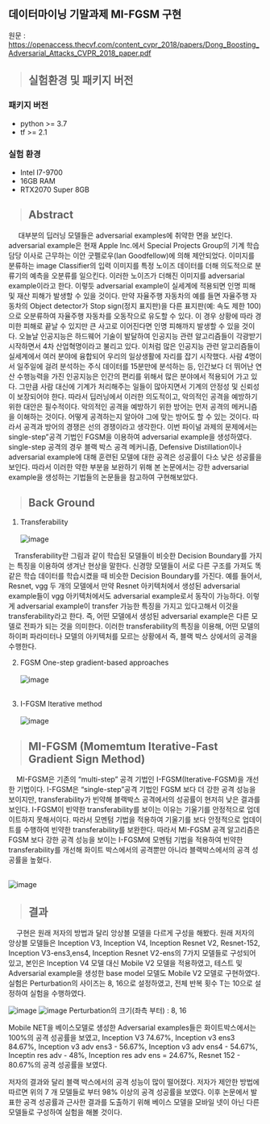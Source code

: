 ## 데이터마이닝 기말과제 MI-FGSM 구현

원문 : https://openaccess.thecvf.com/content_cvpr_2018/papers/Dong_Boosting_Adversarial_Attacks_CVPR_2018_paper.pdf

>## 실험환경 및 패키지 버전
### 패키지 버전
- python >= 3.7
- tf >= 2.1
### 실험 환경
- Intel I7-9700
- 16GB RAM
- RTX2070 Super 8GB

> ## Abstract
&nbsp;&nbsp;&nbsp;&nbsp; 대부분의 딥러닝 모델들은 adversarial examples에 취약한 면을 보인다. adversarial example은 현재 Apple Inc.에서 Special Projects Group의 기계 학습 담당 이사로 근무하는 이안 굿펠로우(Ian Goodfellow)에 의해 제안되었다. 이미지를 분류하는 image Classifier의 입력 이미지를 특정 노이즈 데이터를 더해 의도적으로 분류기의 예측을 오분류를 일으킨다. 이러한 노이즈가 더해진 이미지를 adversarial example이라고 한다. 이렇듯 adversarial example이 실세계에 적용되면 인명 피해 및 재산 피해가 발생할 수 있을 것이다. 만약 자율주행 자동차의 예를 들면 자율주행 자동차의 Object detector가 Stop sign(정지 표지판)을 다른 표지판(예: 속도 제한 100)으로 오분류하여 자율주행 자동차를 오동작으로 유도할 수 있다. 이 경우 상황에 따라 경미한 피해로 끝날 수 있지만 큰 사고로 이어진다면 인명 피해까지 발생할 수 있을 것이다. 오늘날 인공지능은 하드웨어 기술이 발달하여 인공지능 관련 알고리즘들이 각광받기 시작하면서 4차 산업혁명이라고 불리고 있다. 이처럼 많은 인공지능 관련 알고리즘들이 실세계에서 여러 분야에 융합되어 우리의 일상생활에 자리를 잡기 시작했다. 사람 4명이서 일주일에 걸려 분석하는 주식 데이터를 15분만에 분석하는 등, 인간보다 더 뛰어난 연산 수행능력을 가진 인공지능은 인간의 편리를 위해서 많은 분야에서 적용되어 가고 있다. 그만큼 사람 대신에 기계가 처리해주는 일들이 많아지면서 기계의 안정성 및 신뢰성이 보장되어야 한다. 따라서 딥러닝에서 이러한 의도적이고, 악의적인 공격을 예방하기 위한 대안은 필수적이다. 악의적인 공격을 예방하기 위한 방어는 먼저 공격의 메커니즘을 이해하는 것이다. 어떻게 공격하는지 알아야 그에 맞는 방어도 할 수 있는 것이다. 따라서 공격과 방어의 경쟁은 선의 경쟁이라고 생각한다. 이번 파이널 과제의 문제에서는 single-step”공격 기법인 FGSM을 이용하여 adversarial example을 생성하였다. single-step 공격의 경우 블랙 박스 공격 메커니즘, Defensive Distillation이나 adversarial example에 대해 훈련된 모델에 대한 공격은 성공률이 다소 낮은 성공률을 보인다. 따라서 이러한 약한 부분을 보완하기 위해 본 논문에서는 강한 adversarial example을  생성하는 기법들의 논문들을 참고하여 구현해보았다.


>## Back Ground

1. Transferability
<br/><br/>![image](https://user-images.githubusercontent.com/48381447/121781874-bf26c000-cbe1-11eb-8c34-b92ea25a2417.png)<br>

&nbsp;&nbsp; Transferability란 그림과 같이 학습된 모델들이 비슷한 Decision Boundary를 가지는 특징을 이용하여 생겨난 현상을 말한다. 신경망 모델들이 서로 다른 구조를 가져도 똑같은 학습 데이터를 학습시켰을 때 비슷한 Decision Boundary를 가진다. 예를 들어서, Resnet, vgg 두 개의 모델에서 만약 Resnet 아키텍처에서 생성된 adversarial example들이 vgg 아키텍처에서도 adversarial example로서 동작이 가능하다. 이렇게 adversarial example이 transfer 가능한 특징을 가지고 있다고해서 이것을 transferability라고 한다. 즉, 어떤 모델에서 생성된 adversarial example은 다른 모델로 전파가 되는 것을 의미한다. 이러한 transferability의 특징을 이용해, 어떤 모델의 하이퍼 파라미터나 모델의 아키텍처를 모르는 상황에서 즉, 블랙 박스 상에서의 공격을 수행한다.

2. FGSM
One-step gradient-based approaches<br/>
<br/>![image](https://user-images.githubusercontent.com/48381447/121782089-e5992b00-cbe2-11eb-82a3-8f746a3b8c8f.png)<br><br>

3. I-FGSM 
Iterative method<br/>
<br/>![image](https://user-images.githubusercontent.com/48381447/121782433-6147a780-cbe4-11eb-8b98-92521387314b.png)<br>


>## MI-FGSM (Momemtum Iterative-Fast Gradient Sign Method)

&nbsp;&nbsp;&nbsp;&nbsp;MI-FGSM은 기존의 “multi-step” 공격 기법인 I-FGSM(Iterative-FGSM)을 개선한 기법이다. I-FGSM은 “single-step”공격 기법인 FGSM 보다 더 강한 공격 성능을 보이지만, transferability가 빈약해 블랙박스 공격에서의 성공률이 현저히 낮은 결과를 보인다. I-FGSM이 빈약한 transferability를 보이는 이유는 기울기를 안정적으로 업데이트하지 못해서이다. 따라서 모멘텀 기법을 적용하여 기울기를 보다 안정적으로 업데이트를 수행하여 빈약한 transferability를 보완한다.
따라서 MI-FGSM 공격 알고리즘은 FGSM 보다 강한 공격 성능을 보이는 I-FGSM에 모멘텀 기법을 적용하여 빈약한 transferability를 개선해 화이트 박스에서의 공격뿐만 아니라 블랙박스에서의 공격 성공률을 높혔다.

<br/>![image](https://user-images.githubusercontent.com/48381447/121782738-0747e180-cbe6-11eb-9843-d345c62dc5a8.png) <br/>

> ## 결과
&nbsp;&nbsp;&nbsp;&nbsp;구현은 원래 저자의 방법과 달리 앙상블 모델을 다르게 구성을 해봤다. 원래 저자의 앙상블 모델들은 Inception V3, Inception V4, Inception Resnet V2, Resnet-152, Inception V3-ens3,ens4, Inception Resnet V2-ens의 7가지 모델들로 구성되어 있고, 본인은 Inception V4 모델 대신 Mobile V2 모델을 적용하였고, 테스트 및 Adversarial example을 생성한 base model 모델도 Mobile V2 모델로 구현하였다. 실험은 Perturbation의 사이즈는 8, 16으로 설정하였고, 전체 반복 횟수 T는 10으로 설정하여 실험을 수행하였다.

![image](https://user-images.githubusercontent.com/48381447/121783557-3d876000-cbea-11eb-9070-ee42b2bd1f47.png) ![image](https://user-images.githubusercontent.com/48381447/121783561-40825080-cbea-11eb-8d09-6fce4949fa87.png)
  Perturbation의 크기(좌측 부터) :  8,  16



Mobile NET을 베이스모델로 생성한 Adversarial examples들은 화이트박스에서는 100%의 공격 성공률을 보였고, Inception V3 74.67%, Inception v3 ens3 84.67%, Inception v3 adv ens3 - 56.67%, Inception v3 adv ens4 - 54.67%, Inceptin res adv - 48%, Inception res adv ens = 24.67%, Resnet 152 - 80.67%의 공격 성공률을 보였다.

저자의 결과와 달리 블랙 박스에서의 공격 성능이 많이 떨어졌다. 저자가 제안한 방법에 따르면 위의 7 개 모델들로 부터 98% 이상의 공격 성공률을 보였다. 이후 논문에서 발표한 공격 성공률과 근사한 결과를 도출하기 위해 베이스 모델을 모바일 넷이 아닌 다른 모델들로 구성하여 실험을 해볼 것이다.


